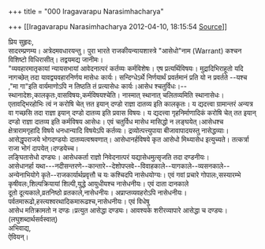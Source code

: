 +++
title = "000 Iragavarapu Narasimhacharya"

+++
[[Iragavarapu Narasimhacharya	2012-04-10, 18:15:54 [Source](https://groups.google.com/g/bvparishat/c/dFkhaC2peSU)]]



प्रिय सुहृदः,  
सादरम्प्रणम्य। अत्रेदमवधारयन्तु। पुरा भारते राजकीयन्यायशास्त्रे "आसेधो"नाम (Warrant) कश्चन विशिष्टो विधिरासीत्। तद्वयमद्य जानीमः।  
"व्यवहारमातृकायां न्यायसभायां आवेदनात्परं कर्तव्यः कर्मविशेषः। एष प्रत्यर्थिविषयः। मुद्रादिभिराहूतो यदि नागच्छेत् तदा यावद्व्यवहारनिर्णय मासेधः कार्यः। सन्दिग्धेऽर्थे निर्णयार्थं प्रवर्तमानं प्रति यो न प्रवर्तते --यश्च ,"मा गा"इति वार्यमाणोऽपि न तिष्ठति तं प्रत्यासेधः कार्यः।आसेध श्चतुर्विधः।--स्थानादेशः,कालकृतः,वासविषयः,कर्मविषयश्चेति। नास्मात् स्थानात् चलितव्यमिति स्थानासेधः। एतावद्भिरहोभिः त्वं न करोषि चेत् त्तत इयान् दण्डो राज्ञा दातव्य इति कालकृतः। य द्यदत्त्वा ग्रामान्तरं अन्यत्र वा गच्छसि तदा राज्ञा इयान् दण्डो दातव्य इति प्रवास विषयः। य द्यदत्त्वा गृहनिर्माणादिकं करोषि चेत् तत इयान् दण्डो राज्ञा दातव्य इति कर्मविषय आसेधः। एवं चतुर्विध मासेध मासिद्धो न लङ्घयेत्।आसेधश्च क्षेत्रारामगृहादि विषये धनधान्यादि विषयेऽपि कर्तव्यः। द्रव्योत्पत्त्युपाया बीजावापादयस्तु नासेद्धव्याः। आसेद्धृपराजये भोगदण्डयोः दातव्यत्वश्रवणात्। आसेधानर्हविषये कृत आसेधो मिथ्यासेध इत्युच्यते। तत्कर्त्रा राजा भोगं दापयेत्।दण्डयेच्च।  
लङ्घितासेधो दण्ड्यः। आसेधकर्ता राज्ञो निवेदनात्परं यद्यासेधमुत्सृजति तदा दण्डनीयः।  
आसेधानर्हा यथा---नदीसन्तरणे--कान्तारे--देशोपप्लवे--विवाहकाले--यागकाले--व्यसनकाले--अन्येनाभियोगे कृते--राजकार्यार्थप्रवृत्तौ च यः कश्चिदपि नासेधयोग्यः। एवं गवां प्रचारे गोपालः,सस्यारम्भे कृषीवलः,शिल्पक्रियायां शिल्पी,युद्धे आयुधीयश्च नासेधनीयः। एवं दाता दानकाले  
दूतो दूत्यकाले,व्रतनिष्ठो व्रतकाले,नासेधनीयः। अप्राप्तव्यवहरोऽपि नासेधनीयः। पर्वतमारूढो,हस्त्यश्वरथादिकमारूढश्च,नासेधनीयः। एवं विधेषु  
आसेध मतिक्रामतो न दण्डः।प्रत्युत आसेद्धा दण्ड्यः। आवश्यके शरीरव्यापारे आसेद्धा च दण्ड्यः।(लघुशब्दार्थसर्वस्वात्)  
अभिवाद्य,  
ऐवियन्।  

